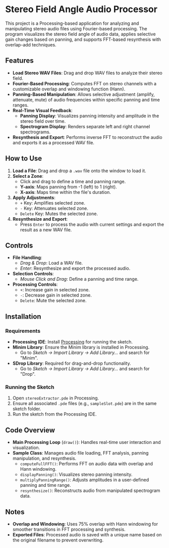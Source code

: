 # Stereo Field Angle Audio Processor

This project is a Processing-based application for analyzing and manipulating stereo audio files using Fourier-based processing. The program visualizes the stereo field angle of audio data, applies selective gain changes based on panning, and supports FFT-based resynthesis with overlap-add techniques.

## Features

- **Load Stereo WAV Files**: Drag and drop WAV files to analyze their stereo field.
- **Fourier-Based Processing**: Computes FFT on stereo channels with a customizable overlap and windowing function (Hann).
- **Panning-Based Manipulation**: Allows selective adjustment (amplify, attenuate, mute) of audio frequencies within specific panning and time ranges.
- **Real-Time Visual Feedback**:
  - **Panning Display**: Visualizes panning intensity and amplitude in the stereo field over time.
  - **Spectrogram Display**: Renders separate left and right channel spectrograms.
- **Resynthesis and Export**: Performs inverse FFT to reconstruct the audio and exports it as a processed WAV file.

## How to Use

1. **Load a File**: Drag and drop a `.wav` file onto the window to load it.
2. **Select a Zone**: 
   - Click and drag to define a time and panning range.  
   - **Y-axis**: Maps panning from -1 (left) to 1 (right).
   - **X-axis**: Maps time within the file's duration.
3. **Apply Adjustments**:
   - `+` Key: Amplifies selected zone.
   - `-` Key: Attenuates selected zone.
   - `Delete` Key: Mutes the selected zone.
4. **Resynthesize and Export**:
   - Press `Enter` to process the audio with current settings and export the result as a new WAV file.

## Controls

- **File Handling**:
  - *Drag & Drop*: Load a WAV file.
  - *Enter*: Resynthesize and export the processed audio.
- **Selection Controls**:
  - *Mouse Click and Drag*: Define a panning and time range.
- **Processing Controls**:
  - `+`: Increase gain in selected zone.
  - `-`: Decrease gain in selected zone.
  - `Delete`: Mute the selected zone.

## Installation

### Requirements

- **Processing IDE**: Install [Processing](https://processing.org/download/) for running the sketch.
- **Minim Library**: Ensure the Minim library is installed in Processing.
  - Go to *Sketch -> Import Library -> Add Library...* and search for "Minim".
- **SDrop Library**: Required for drag-and-drop functionality.
  - Go to *Sketch -> Import Library -> Add Library...* and search for "Drop".

### Running the Sketch

1. Open `stereoExtractor.pde` in Processing.
2. Ensure all associated `.pde` files (e.g., `sampleSlot.pde`) are in the same sketch folder.
3. Run the sketch from the Processing IDE.

## Code Overview

- **Main Processing Loop** (`draw()`): Handles real-time user interaction and visualization.
- **Sample Class**: Manages audio file loading, FFT analysis, panning manipulation, and resynthesis.
  - `computeFullFFT()`: Performs FFT on audio data with overlap and Hann windowing.
  - `displayPanning()`: Visualizes stereo panning intensity.
  - `multiplyPanningRange()`: Adjusts amplitudes in a user-defined panning and time range.
  - `resynthesize()`: Reconstructs audio from manipulated spectrogram data.

## Notes

- **Overlap and Windowing**: Uses 75% overlap with Hann windowing for smoother transitions in FFT processing and synthesis.
- **Exported Files**: Processed audio is saved with a unique name based on the original filename to prevent overwriting.
